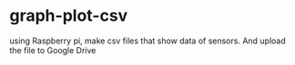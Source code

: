# graph-plot-csv
using Raspberry pi, make csv files that show data of sensors. And upload the file to Google Drive 
